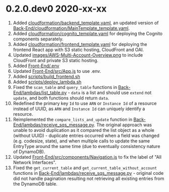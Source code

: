 0.2.0.dev0 2020-xx-xx
=====================
1. Added [cloudformation/backend_template.yaml](cloudformation/backend_template.yaml), an updated version of 
  [Back-End/cloudformation/MainTemplate_template.yaml](Back-End/cloudformation/MainTemplate_template.yaml).
2. Added [cloudformation/cognito_template.yaml](cloudformation/cognito_template.yaml) for deploying the Cognito
  components separately.
3. Added [cloudformation/frontend_template.yaml](cloudformation/frontend_template.yaml) for deploying the frontend
  React app with S3 static hosting, CloudFront and OAI.
4. Updated [images/AWS-Multi-Account-Overview.png](images/AWS-Multi-Account-Overview.png) to include CloudFront and
  private S3 static hosting.
5. Added [Front-End/.env](Front-End/.env)
6. Updated [Front-End/src/App.js](Front-End/src/App.js) to use .env.
7. Added [scripts/build_frontend.sh](scripts/build_frontend.sh)
8. Added [scripts/deploy_lambda.sh](scripts/deploy_lambda.sh)
9. Fixed the `scan_table` and `query_table` functions in 
  [Back-End/lambdas/list_table.py](Back-End/lambdas/list_table.py) - 
  `data` is a list and should use `extend` not `update`, and both functions should return `data`.
9. Redefined the primary key `Id` to use `ARN` or `Instance Id` of a resource instead of UUID, as `ARN` and
   `Instance Id` can uniquely identify a resource.
10. Reimplemented the `compare_lists_and_update` function in 
    [Back-End/lambdas/receive_sqs_message.py](Back-End/lambdas/receive_sqs_message.py). The original approach was
    unable to avoid duplication as it compared the list object as a whole (without UUID) - duplicate entries 
    occurred when a field was changed  (e.g. codesize, state), and when multiple calls to update the same EntryType
    around the same time (due to eventually consistency nature of DynamoDB).
11. Updated [Front-End/src/components/Navigation.js](Front-End/src/components/Navigation.js) to fix the label of
    "All Network Interfaces".
12. Fixed the `get_current_table` and `get_current_table_without_account` functions in
    [Back-End/lambdas/receive_sqs_message.py](Back-End/lambdas/receive_sqs_message.py) - original code did not
    handle pagination resulting not retrieving all existing entries from the DynamoDB table.
